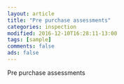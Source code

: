 ```yaml
---
layout: article
title: "Pre purchase assessments"
categories: inspection
modified: 2016-12-10T16:28:11-13:00
tags: [sample]
comments: false
ads: false
---
```

Pre purchase assessments

